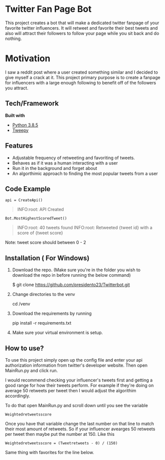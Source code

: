 # Twitter Fan Page Bot

This project creates a bot that will make a dedicated twitter fanpage of your favorite twitter influencers. It will retweet and favorite their best tweets and also will attract their followers to follow your page while you sit back and do nothing.


# Motivation

I saw a reddit post where a user created something similar and I decided to give myself a crack at it. This project primary purpose is to create a fanpage for influencers with a large enough following to benefit off of the followers you attract.

## Tech/Framework
**Built with**

-   [Python 3.8.5]([https://www.python.org/downloads/release/python-380/](https://www.python.org/downloads/release/python-380/))
- [Tweepy]([https://www.tweepy.org/](https://www.tweepy.org/))

## Features

- Adjustable frequency of retweeting and favoriting of tweets. 
- Behaves as if it was a human interacting with a user
- Run it in the background and forget about
- An algorthimic approach to finding the most popular tweets from a user

## 	 Code Example

    api = CreateApi() 
    

> INFO:root: API Created

    Bot.MostHighestScoredTweet()
	

> INFO:root: 40 tweets found
> INFO:root: Retweeted {tweet id} with a score of {tweet score} 

Note: tweet score should between 0 - 2

## Installation ( For Windows)

1. Download the repo. (Make sure you're in the folder you wish to download the repo in before running the below command)

    $ git clone https://github.com/presidento23/Twitterbot.git
 
2.  Change directories to the venv
	

    cd /venv

3. Download the requirements by running

    pip install -r requirements.txt
   
4. Make sure your virtual environment is setup.
 
## How to use?

To use this project simply open up the config file and enter your api  authorization information from twitter's developer website. Then open MainRun.py and click run. 

I would recommend checking your influencer's tweets first and getting a good range for how their tweets perform. For example if they're doing on average 50 retweets per tweet then I would adjust the algorithim accordingly. 

To do that open MainRun.py and scroll down until you see the variable

    Weightedretweetsscore
   
 Once you have that variable change the last number on that line to match their most amount of retweets. So if your influencer avearges 50 retweets per tweet then maybe put the number at 150.
Like this

    Weightedretweetsscore = (Tweetretweets - 0) / (150)

Same thing with favorites for the line below.

